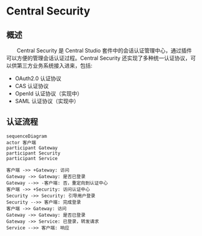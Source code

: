 # Central Security
## 概述
&emsp;&emsp;Central Security 是 Central Studio 套件中的会话认证管理中心，通过插件可以方便的管理会话认证过程。Central Security 还实现了多种统一认证协议，可以供第三方业务系统接入进来，包括:

- OAuth2.0 认证协议
- CAS 认证协议
- OpenId 认证协议（实现中）
- SAML 认证协议（实现中）

## 认证流程

```mermaid
sequenceDiagram
actor 客户端
participant Gateway
participant Security
participant Service

客户端 ->> +Gateway: 访问
Gateway ->> Gateway: 是否已登录
Gateway -->> -客户端: 否，重定向到认证中心
客户端 ->> +Security: 访问认证中心
Security ->> Security: 引导用户登录
Security -->> 客户端: 完成登录
客户端 ->> Gateway: 访问
Gateway ->> Gateway: 是否已登录
Gateway ->> Service: 已登录，转发请求
Service -->> 客户端: 响应
```